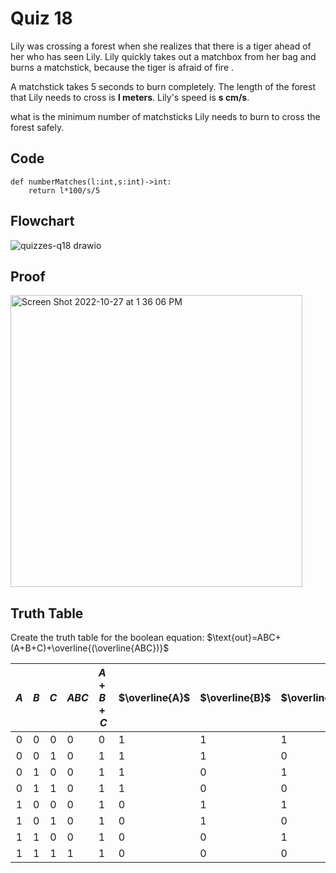 # Quiz 18
Lily was crossing a forest when she realizes that there is a tiger ahead of her who has seen Lily.  Lily quickly takes out a matchbox from her bag and burns a matchstick, because the tiger is afraid of fire . 

A matchstick takes 5 seconds to burn completely.
The length of the forest that Lily needs to cross is **l meters**.
Lily's speed is **s cm/s**.

what is the minimum number of matchsticks Lily needs to burn to cross the forest safely.


## Code
```
def numberMatches(l:int,s:int)->int:
    return l*100/s/5
```

## Flowchart
![quizzes-q18 drawio](https://user-images.githubusercontent.com/113817801/198192699-f655d98c-032a-4b5a-96a3-835ebf988e85.png)


## Proof
<img width="467" alt="Screen Shot 2022-10-27 at 1 36 06 PM" src="https://user-images.githubusercontent.com/113817801/198192434-b250a5d9-08be-40a1-9d62-828fa6feff9f.png">


## Truth Table

Create the truth table for the boolean equation: $\text{out}=ABC+(A+B+C)+\overline{(\overline{ABC})}$

| $A$ | $B$ | $C$ | $ABC$ | $A+B+C$ | $\overline{A}$ | $\overline{B}$ | $\overline{C}$ | $\overline{ABC}$ | $\overline{\overline{ABC}}$ | $ABC+(A+B+C)$ | $\text{out} = ABC+(A+B+C)+\overline{\overline{ABC}}$ |
|:---:|:---:|:---:|-------|---------|----------------|----------------|----------------|------------------|-----------------------------|---------------|------------------------------------------------------|
|  0  |  0  |  0  | 0     | 0       | 1              | 1              | 1              | 1                | 0                           | 0             | 0                                                    |
|  0  |  0  |  1  | 0     | 1       | 1              | 1              | 0              | 1                | 0                           | 1             | 1                                                    |
|  0  |  1  |  0  | 0     | 1       | 1              | 0              | 1              | 1                | 0                           | 1             | 1                                                    |
|  0  |  1  |  1  | 0     | 1       | 1              | 0              | 0              | 1                | 0                           | 1             | 1                                                    |
|  1  |  0  |  0  | 0     | 1       | 0              | 1              | 1              | 1                | 0                           | 1             | 1                                                    |
|  1  |  0  |  1  | 0     | 1       | 0              | 1              | 0              | 1                | 0                           | 1             | 1                                                    |
|  1  |  1  |  0  | 0     | 1       | 0              | 0              | 1              | 1                | 0                           | 1             | 1                                                    |
|  1  |  1  |  1  | 1     | 1       | 0              | 0              | 0              | 0                | 1                           | 1             | 1    
